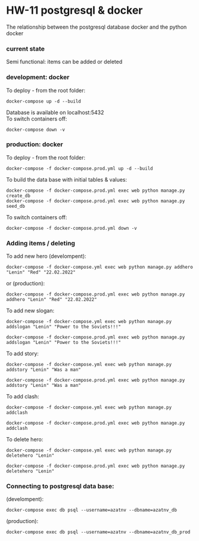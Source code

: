 # HW-11 postgresql & docker
The relationship between the postgresql database docker and the python docker
### current state
Semi functional: items can be added or deleted

### development: docker
To deploy - from the root folder:
```Linux Kernel Module
docker-compose up -d --build
```
Database is available on localhost:5432 <br>
To switch containers off:
```Linux Kernel Module
docker-compose down -v
```

### production: docker
To deploy - from the root folder:
```Linux Kernel Module
docker-compose -f docker-compose.prod.yml up -d --build
```
To build the data base with initial tables & values:
```Linux Kernel Module
docker-compose -f docker-compose.prod.yml exec web python manage.py create_db
docker-compose -f docker-compose.prod.yml exec web python manage.py seed_db
```
To switch containers off:
```Linux Kernel Module
docker-compose -f docker-compose.prod.yml down -v
```

### Adding items / deleting

To add new hero (develompent):
```Linux Kernel Module
docker-compose -f docker-compose.yml exec web python manage.py addhero "Lenin" "Red" "22.02.2022"
```
or (production):
```Linux Kernel Module
docker-compose -f docker-compose.prod.yml exec web python manage.py addhero "Lenin" "Red" "22.02.2022"
```

To add new slogan:
```Linux Kernel Module
docker-compose -f docker-compose.yml exec web python manage.py addslogan "Lenin" "Power to the Soviets!!!"
```
```Linux Kernel Module
docker-compose -f docker-compose.prod.yml exec web python manage.py addslogan "Lenin" "Power to the Soviets!!!"
``` 

To add story:
```Linux Kernel Module
docker-compose -f docker-compose.yml exec web python manage.py addstory "Lenin" "Was a man"
```
```Linux Kernel Module
docker-compose -f docker-compose.prod.yml exec web python manage.py addstory "Lenin" "Was a man"
```

To add clash:
```Linux Kernel Module
docker-compose -f docker-compose.yml exec web python manage.py addclash
```
```Linux Kernel Module
docker-compose -f docker-compose.prod.yml exec web python manage.py addclash
```

To delete hero:
```Linux Kernel Module
docker-compose -f docker-compose.yml exec web python manage.py deletehero "Lenin"
```
```Linux Kernel Module
docker-compose -f docker-compose.prod.yml exec web python manage.py deletehero "Lenin"
```

### Connecting to postgresql data base:

(develompent):
```Linux Kernel Module
docker-compose exec db psql --username=azatnv --dbname=azatnv_db
```
(production):
```Linux Kernel Module
docker-compose exec db psql --username=azatnv --dbname=azatnv_db_prod
```
